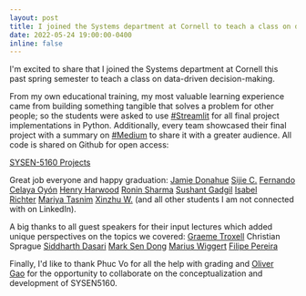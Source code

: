 ```yaml
---
layout: post
title: I joined the Systems department at Cornell to teach a class on data-driven decision-making.
date: 2022-05-24 19:00:00-0400
inline: false
---
```


I'm excited to share that I joined the Systems department at Cornell this past spring semester to teach a class on data-driven decision-making.

From my own educational training, my most valuable learning experience came from building something tangible that solves a problem for other people; so the students were asked to use [#Streamlit](https://www.linkedin.com/feed/hashtag/?keywords=streamlit&highlightedUpdateUrns=urn%3Ali%3Aactivity%3A6935014542670278657) for all final project implementations in Python. Additionally, every team showcased their final project with a summary on [#Medium](https://www.linkedin.com/feed/hashtag/?keywords=medium&highlightedUpdateUrns=urn%3Ali%3Aactivity%3A6935014542670278657) to share it with a greater audience. All code is shared on Github for open access:

[SYSEN-5160 Projects](https://sustainableurbansystems.com/teaching/cu-sysen-5160/)

Great job everyone and happy graduation: [Jamie Donahue](https://www.linkedin.com/in/ACoAAButtT4Bis912bSXf77WOqW0690n42gq_iE) [Sijie C.](https://www.linkedin.com/in/ACoAADetA0EBnZhcCOSfJ8IVf76CTTOs3csFrNY) [Fernando Celaya Oyón](https://www.linkedin.com/in/ACoAACsx72IBcgltN_GPyvOdM48TRKPGAnoIsqs) [Henry Harwood](https://www.linkedin.com/in/ACoAACJ_HcIBBh-pSO7BdlejeN1sZUJ4jTBI1y4) [Ronin Sharma](https://www.linkedin.com/in/ACoAACNQPtkBccnsuNrQI0sHJxa2VYXpUvNMtjU) [Sushant Gadgil](https://www.linkedin.com/in/ACoAAAuVIoMBAEsp77VLJpRLk2P8HzkgnlNTg0c) [Isabel Richter](https://www.linkedin.com/in/ACoAAB8erqcB5PxJ8mnm46ukHFzoaQndWPI3SfA) [Mariya Tasnim](https://www.linkedin.com/in/ACoAACxVUCoBMsOgoVN8I2AG91XdGDWstm6DWBE) [Xinzhu W.](https://www.linkedin.com/in/ACoAACad8IcBdhbQOBT7QFpIlLxY4OvApC8zkjo) (and all other students I am not connected with on LinkedIn).

A big thanks to all guest speakers for their input lectures which added unique perspectives on the topics we covered: [Graeme Troxell](https://www.linkedin.com/in/ACoAABnHXEMB9a9qKDNz8T3jhOH4OJTMsmlysgU) Christian Sprague [Siddharth Dasari](https://www.linkedin.com/in/ACoAAANIMt8BXlcgm8VSlj300tbyFCJw_8XEBnY) [Mark Sen Dong](https://www.linkedin.com/in/ACoAACHBH9AB55HcZxVjY0o8_KQBOpTyj70yNHM) [Marius Wiggert](https://www.linkedin.com/in/ACoAABHz9e4BmZF8qsgVXtkSXo80lvuXmH1UjZM) [Filipe Pereira](https://www.linkedin.com/in/ACoAAAB-Oi0Boh1TD8msD2rbrDOlK4lNCkn5fEg)

Finally, I'd like to thank Phuc Vo for all the help with grading and [Oliver Gao](https://www.linkedin.com/in/ACoAAAXL9qoBPB6trLvEU5VOUBlqY_lYJIzNBhY) for the opportunity to collaborate on the conceptualization and development of SYSEN5160.
